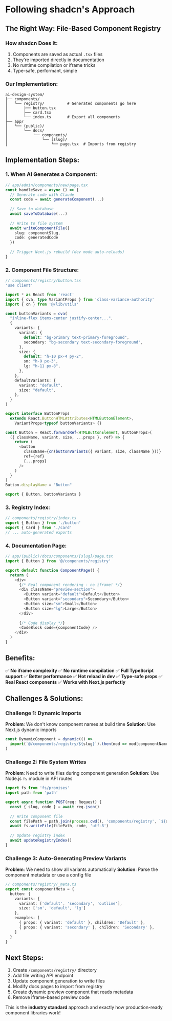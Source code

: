 # Following shadcn's Approach

## The Right Way: File-Based Component Registry

### How shadcn Does It:

1. Components are saved as actual `.tsx` files
2. They're imported directly in documentation
3. No runtime compilation or iframe tricks
4. Type-safe, performant, simple

### Our Implementation:

```
ai-design-system/
├── components/
│   └── registry/          # Generated components go here
│       ├── button.tsx
│       ├── card.tsx
│       └── index.ts       # Export all components
├── app/
│   └── (public)/
│       └── docs/
│           └── components/
│               └── [slug]/
│                   └── page.tsx  # Imports from registry
```

## Implementation Steps:

### 1. When AI Generates a Component:

```typescript
// app/admin/components/new/page.tsx
const handleSave = async () => {
  // Generate code with Claude
  const code = await generateComponent(...)
  
  // Save to database
  await saveToDatabase(...)
  
  // Write to file system
  await writeComponentFile({
    slug: componentSlug,
    code: generatedCode
  })
  
  // Trigger Next.js rebuild (dev mode auto-reloads)
}
```

### 2. Component File Structure:

```typescript
// components/registry/button.tsx
'use client'

import * as React from 'react'
import { cva, type VariantProps } from 'class-variance-authority'
import { cn } from '@/lib/utils'

const buttonVariants = cva(
  "inline-flex items-center justify-center...",
  {
    variants: {
      variant: {
        default: "bg-primary text-primary-foreground",
        secondary: "bg-secondary text-secondary-foreground",
      },
      size: {
        default: "h-10 px-4 py-2",
        sm: "h-9 px-3",
        lg: "h-11 px-8",
      },
    },
    defaultVariants: {
      variant: "default",
      size: "default",
    },
  }
)

export interface ButtonProps
  extends React.ButtonHTMLAttributes<HTMLButtonElement>,
    VariantProps<typeof buttonVariants> {}

const Button = React.forwardRef<HTMLButtonElement, ButtonProps>(
  ({ className, variant, size, ...props }, ref) => {
    return (
      <button
        className={cn(buttonVariants({ variant, size, className }))}
        ref={ref}
        {...props}
      />
    )
  }
)
Button.displayName = "Button"

export { Button, buttonVariants }
```

### 3. Registry Index:

```typescript
// components/registry/index.ts
export { Button } from './button'
export { Card } from './card'
// ... auto-generated exports
```

### 4. Documentation Page:

```typescript
// app/(public)/docs/components/[slug]/page.tsx
import { Button } from '@/components/registry'

export default function ComponentPage() {
  return (
    <div>
      {/* Real component rendering - no iframe! */}
      <div className="preview-section">
        <Button variant="default">Default</Button>
        <Button variant="secondary">Secondary</Button>
        <Button size="sm">Small</Button>
        <Button size="lg">Large</Button>
      </div>
      
      {/* Code display */}
      <CodeBlock code={componentCode} />
    </div>
  )
}
```

## Benefits:

✅ **No iframe complexity**
✅ **No runtime compilation**
✅ **Full TypeScript support**
✅ **Better performance**
✅ **Hot reload in dev**
✅ **Type-safe props**
✅ **Real React components**
✅ **Works with Next.js perfectly**

## Challenges & Solutions:

### Challenge 1: Dynamic Imports
**Problem**: We don't know component names at build time
**Solution**: Use Next.js dynamic imports

```typescript
const DynamicComponent = dynamic(() => 
  import(`@/components/registry/${slug}`).then(mod => mod[componentName])
)
```

### Challenge 2: File System Writes
**Problem**: Need to write files during component generation
**Solution**: Use Node.js `fs` module in API routes

```typescript
import fs from 'fs/promises'
import path from 'path'

export async function POST(req: Request) {
  const { slug, code } = await req.json()
  
  // Write component file
  const filePath = path.join(process.cwd(), 'components/registry', `${slug}.tsx`)
  await fs.writeFile(filePath, code, 'utf-8')
  
  // Update registry index
  await updateRegistryIndex()
}
```

### Challenge 3: Auto-Generating Preview Variants
**Problem**: We need to show all variants automatically
**Solution**: Parse the component metadata or use a config file

```typescript
// components/registry/_meta.ts
export const componentMeta = {
  button: {
    variants: {
      variant: ['default', 'secondary', 'outline'],
      size: ['sm', 'default', 'lg']
    },
    examples: [
      { props: { variant: 'default' }, children: 'Default' },
      { props: { variant: 'secondary' }, children: 'Secondary' },
    ]
  }
}
```

## Next Steps:

1. Create `/components/registry/` directory
2. Add file writing API endpoint
3. Update component generation to write files
4. Modify docs pages to import from registry
5. Create dynamic preview component that reads metadata
6. Remove iframe-based preview code

This is the **industry standard** approach and exactly how production-ready component libraries work!

